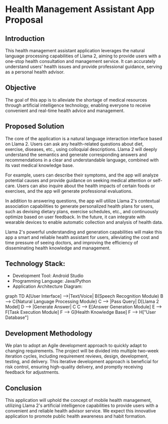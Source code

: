 # Health Management Assistant App Proposal

## Introduction 
This health management assistant application leverages the natural language processing capabilities of Llama 2, aiming to provide users with a one-stop health consultation and management service. It can accurately understand users' health issues and provide professional guidance, serving as a personal health advisor.

## Objective 
The goal of this app is to alleviate the shortage of medical resources through artificial intelligence technology, enabling everyone to receive convenient and real-time health advice and management.

## Proposed Solution 
The core of the application is a natural language interaction interface based on Llama 2. Users can ask any health-related questions about diet, exercise, diseases, etc., using colloquial descriptions. Llama 2 will deeply understand the semantics and generate corresponding answers and recommendations in a clear and understandable language, combined with its vast medical knowledge base.

For example, users can describe their symptoms, and the app will analyze potential causes and provide guidance on seeking medical attention or self-care. Users can also inquire about the health impacts of certain foods or exercises, and the app will generate professional evaluations.

In addition to answering questions, the app will utilize Llama 2's contextual association capabilities to generate personalized health plans for users, such as devising dietary plans, exercise schedules, etc., and continuously optimize based on user feedback. In the future, it can integrate with wearable devices to enable automatic collection and analysis of health data.

Llama 2's powerful understanding and generation capabilities will make this app a smart and reliable health assistant for users, alleviating the cost and time pressure of seeing doctors, and improving the efficiency of disseminating health knowledge and management.

## Technology Stack:
- Development Tool: Android Studio
- Programming Language: Java/Python
- Application Architecture Diagram:

graph TD
    A[User Interface] -->|Text/Voice| B(Speech Recognition Module)
    B --> C{Natural Language Processing Module}
    C --> |Pass Query| D[Llama 2 Model]
    D --> |Generate Answer| C
    C --> E[Answer Generation Module]
    E --> F[Task Execution Module]
    F --> G[Health Knowledge Base]
    F --> H["User Database"]

## Development Methodology

We plan to adopt an Agile development approach to quickly adapt to changing requirements. The project will be divided into multiple two-week iteration cycles, including requirement reviews, design, development, testing, and delivery. This iterative development approach is beneficial for risk control, ensuring high-quality delivery, and promptly receiving feedback for adjustments.

## Conclusion

This application will uphold the concept of mobile health management, utilizing Llama 2's artificial intelligence capabilities to provide users with a convenient and reliable health advisor service. We expect this innovative application to promote public health awareness and habit formation.
